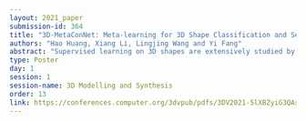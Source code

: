 ```yaml
---
layout: 2021_paper
submission-id: 364
title: "3D-MetaConNet: Meta-learning for 3D Shape Classification and Segmentation"
authors: "Hao Huang, Xiang Li, Lingjing Wang and Yi Fang"
abstract: "Supervised learning on 3D shapes are extensively studied by prior literature, among which PointNet and its variants PointNet++ are representatives. However, these methods tackle 3D shape learning problems by training from scratch using a fixed learning algorithm over large amounts of labeled data, potentially challenged by data and computation bottlenecks. In the paper, we design a novel model, under the framework of meta-learning, to learn 3D shape representation. By training over multiple 3D tasks, each of which is defined as a supervised learning problem, our method can fast adapt to unseen tasks containing limited labeled data. Specifically, our model consists of a \textbf{3D-meta-learner} and a task-oriented \textbf{3D-learner}, where the 3D-meta-learner produces parameter initialization for the 3D-learner after being trained over different tasks. With adaptively initialized parameters, the 3D-learner can be tuned rapidly in a few steps to achieve good performance on novel tasks with a few amount of training data. To further facilitate discriminative shape feature learning, we introduce a novel task-aware feature adaptation module under a contrastive learning scheme, in which all shapes in each task are considered as a whole and task-oriented compact features are learned. Therefore, we dub our model as \textbf{3D-MetaConNet}. Experiments on three public 3D datasets for few-shot shape classification and segmentation demonstrate that our method can learn compact and discriminative 3D shape features efficiently and robustly in a fast adaptation manner. Our method particularly outperforms the methods without a meta-learning framework and is also superior to existing meta-learning approaches."
type: Poster
day: 1
session: 1
session-name: 3D Modelling and Synthesis
order: 13
link: https://conferences.computer.org/3dvpub/pdfs/3DV2021-5lXBZyiG3QAsRBKXHIjqU8/268800a982/268800a982.pdf
---
```

